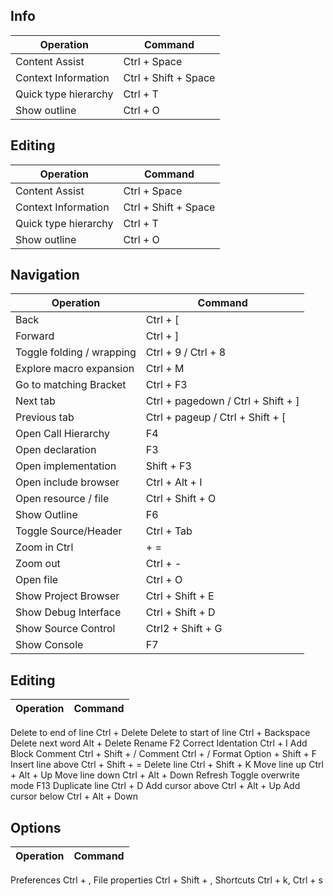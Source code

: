 ## Info	

Operation | Command
----------|--------
Content Assist				| Ctrl + Space
Context Information			| Ctrl + Shift + Space
Quick type hierarchy		| Ctrl + T
Show outline				| Ctrl + O

## Editing

Operation | Command
----------|--------
Content Assist				| Ctrl + Space
Context Information			| Ctrl + Shift + Space
Quick type hierarchy		| Ctrl + T
Show outline				| Ctrl + O
	
	
## Navigation

Operation | Command
----------|--------
Back						| Ctrl + \[
Forward						| Ctrl + ]
Toggle folding / wrapping	| Ctrl + 9 / Ctrl + 8
Explore macro expansion		| Ctrl + M
Go to matching Bracket		| Ctrl + F3
Next tab					| Ctrl + pagedown / Ctrl + Shift + ]
Previous tab				| Ctrl + pageup / Ctrl + Shift + \[
Open Call Hierarchy			| F4
Open declaration			| F3
Open implementation			| Shift + F3
Open include browser		| Ctrl + Alt + I
Open resource / file		| Ctrl + Shift + O
Show Outline				| F6
Toggle Source/Header		| Ctrl + Tab
Zoom in	Ctrl 				| + =
Zoom out					| Ctrl + -
Open file					| Ctrl + O
Show Project Browser		| Ctrl + Shift + E
Show Debug Interface		| Ctrl + Shift + D
Show Source Control			| Ctrl2 + Shift + G
Show Console				| F7
	
## Editing	

Operation | Command
----------|--------
Delete to end of line	Ctrl + Delete
Delete to start of line	Ctrl + Backspace
Delete next word	Alt + Delete
Rename	F2
Correct Identation	Ctrl + I
Add Block Comment	Ctrl + Shift + /
Comment	Ctrl + /
Format	Option + Shift + F
Insert line above	Ctrl + Shift + =
Delete line	Ctrl + Shift + K
Move line up	Ctrl + Alt + Up
Move line down	Ctrl + Alt + Down
Refresh	
Toggle overwrite mode	F13
Duplicate line	Ctrl + D
Add cursor above	Ctrl + Alt + Up
Add cursor below	Ctrl + Alt + Down
	
## Options	

Operation | Command
----------|--------
Preferences	Ctrl + ,
File properties	Ctrl + Shift + ,
Shortcuts	Ctrl + k, Ctrl + s
